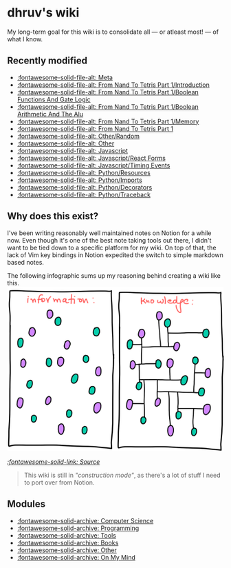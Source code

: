 dhruv's wiki
===

My long-term goal for this wiki is to consolidate all — or atleast most! — of what I know.

Recently modified
---

<!--
RECENTLYMODIFIEDBEGIN
-->

- [:fontawesome-solid-file-alt: Meta](meta.md)
- [:fontawesome-solid-file-alt: From Nand To Tetris Part 1/Introduction](computer-science/courses/from-nand-to-tetris-part-1/1-introduction.md)
- [:fontawesome-solid-file-alt: From Nand To Tetris Part 1/Boolean Functions And Gate Logic](computer-science/courses/from-nand-to-tetris-part-1/2-boolean-functions-and-gate-logic.md)
- [:fontawesome-solid-file-alt: From Nand To Tetris Part 1/Boolean Arithmetic And The Alu](computer-science/courses/from-nand-to-tetris-part-1/3-boolean-arithmetic-and-the-alu.md)
- [:fontawesome-solid-file-alt: From Nand To Tetris Part 1/Memory](computer-science/courses/from-nand-to-tetris-part-1/4-memory.md)
- [:fontawesome-solid-file-alt: From Nand To Tetris Part 1](computer-science/courses/from-nand-to-tetris-part-1/index.md)
- [:fontawesome-solid-file-alt: Other/Random](other/01-random.md)
- [:fontawesome-solid-file-alt: Other](other/index.md)
- [:fontawesome-solid-file-alt: Javascript](programming/javascript/index.md)
- [:fontawesome-solid-file-alt: Javascript/React Forms](programming/javascript/react-forms.md)
- [:fontawesome-solid-file-alt: Javascript/Timing Events](programming/javascript/timing-events.md)
- [:fontawesome-solid-file-alt: Python/Resources](programming/python/01-resources.md)
- [:fontawesome-solid-file-alt: Python/Imports](programming/python/02-imports.md)
- [:fontawesome-solid-file-alt: Python/Decorators](programming/python/03-decorators.md)
- [:fontawesome-solid-file-alt: Python/Traceback](programming/python/04-traceback.md)

<!--
RECENTLYMODIFIEDEND
-->


Why does this exist?
---

I've been writing reasonably well maintained notes on Notion for a while now. Even though it's one of the best note taking tools out there, I didn't want to be tied down to a specific platform for my wiki. On top of that, the lack of Vim key bindings in Notion expedited the switch to simple markdown based notes.

The following infographic sums up my reasoning behind creating a wiki like this.
<img src="assets/images/information-vs-knowledge.png" alt="information-vs-knowledge" class="responsive">

*[:fontawesome-solid-link: Source](https://www.gapingvoid.com/blog/2014/01/22/information-vs-knowledge/)*

> This wiki is still in *"construction mode"*, as there's a lot of stuff I need to port over from Notion.

Modules
---

- [:fontawesome-solid-archive: Computer Science](./computer-science/index.md)
- [:fontawesome-solid-archive: Programming](./programming/index.md)
- [:fontawesome-solid-archive: Tools](./tools/index.md)
- [:fontawesome-solid-archive: Books](books/index.md)
- [:fontawesome-solid-archive: Other](other/index.md)
- [:fontawesome-solid-archive: On My Mind](on-my-mind/index.md)
